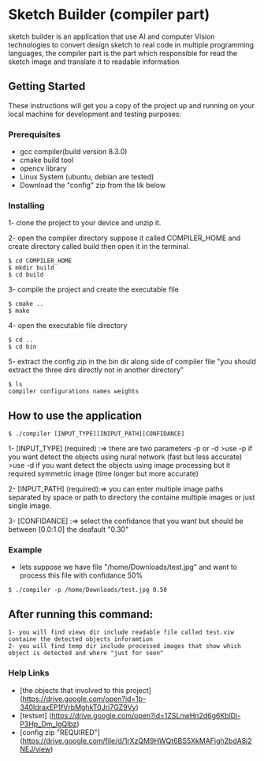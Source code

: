 # Sketch Builder (compiler part)

sketch builder is an application that use AI and computer Vision technologies to convert design sketch to real code in multiple programming languages, the compiler part is the part which responsible for read the sketch image and translate it to readable information

## Getting Started

These instructions will get you a copy of the project up and running on your local machine for development and testing purposes:

### Prerequisites

- gcc compiler(build version 8.3.0)
- cmake build tool
- opencv library
- Linux System (ubuntu, debian are tested)
- Download the "config" zip from the lik below


### Installing

1- clone the project to your device and unzip it.

2- open the compiler directory suppose it called COMPILER_HOME and create directory called build then open it in the terminal.

```
$ cd COMPILER_HOME
$ mkdir build
$ cd build
```

3- compile the project and create the executable file

```
$ cmake ..
$ make
```

4- open the executable file directory

```
$ cd ..
$ cd bin
```

5- extract the config zip in the bin dir along side of compiler file "you should extract the three dirs directly not in another directory"

```
$ ls
compiler configurations names weights
```

## How to use the application

```
$ ./compiler [INPUT_TYPE][INIPUT_PATH][CONFIDANCE]
```

1- [INPUT_TYPE] (required) :=> there are two parameters -p or -d
	>use -p if you want detect the objects using nural network (fast but less accurate)
	>use -d if you want detect the objects using image processing but it required symmetric image (time longer but more accurate) 

2- [INPUT_PATH] (required):=> you can enter multiple image paths separated by space or path to directory the containe multiple images or just single image.

3- [CONFIDANCE] :=> select the confidance that you want but should be between [0.0:1.0] the deafault "0.30"

### Example

- lets suppose we have file "/home/Downloads/test.jpg" and want to process this file with confidance 50%

```
$ ./compiler -p /home/Downloads/test.jpg 0.50
```

## After running this command:
	1- you will find views dir include readable file called test.viw containe the detected objects inforamtion
	2- you will find temp dir include processed images that show which object is detected and where "just for seen"

### Help Links

- [the objects that involved to this project] (https://drive.google.com/open?id=1b-340IdraxEP1fVrbMghkT0Jri7GZ9Vy)
- [testset] (https://drive.google.com/open?id=1ZSLnwHn2d6g6KblDj-P3Hp_Dm_IgQlbz)
- [config zip "REQUIRED"] (https://drive.google.com/file/d/1rXzQM9HWQt6BS5XkMAFigh2bdA8j2NEJ/view)
